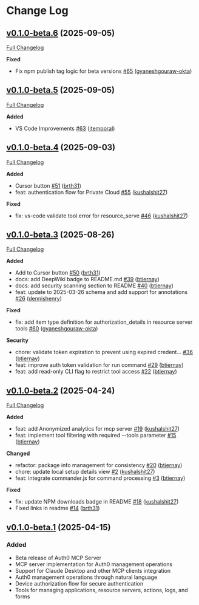# Change Log

## [v0.1.0-beta.6](https://github.com/auth0/auth0-mcp-server/tree/v0.1.0-beta.6) (2025-09-05)
[Full Changelog](https://github.com/auth0/auth0-mcp-server/compare/v0.1.0-beta.5...v0.1.0-beta.6)

**Fixed**
- Fix npm publish tag logic for beta versions [\#65](https://github.com/auth0/auth0-mcp-server/pull/65) ([gyaneshgouraw-okta](https://github.com/gyaneshgouraw-okta))

## [v0.1.0-beta.5](https://github.com/auth0/auth0-mcp-server/tree/v0.1.0-beta.5) (2025-09-05)
[Full Changelog](https://github.com/auth0/auth0-mcp-server/compare/v0.1.0-beta.4...v0.1.0-beta.5)

**Added**
- VS Code Improvements [\#63](https://github.com/auth0/auth0-mcp-server/pull/63) ([jtemporal](https://github.com/jtemporal))

## [v0.1.0-beta.4](https://github.com/auth0/auth0-mcp-server/tree/v0.1.0-beta.4) (2025-09-03)
[Full Changelog](https://github.com/auth0/auth0-mcp-server/compare/v0.1.0-beta.3...v0.1.0-beta.4)

**Added**
- Cursor button [\#51](https://github.com/auth0/auth0-mcp-server/pull/51) ([brth31](https://github.com/brth31))
- feat: authentication flow for Private Cloud [\#55](https://github.com/auth0/auth0-mcp-server/pull/55) ([kushalshit27](https://github.com/kushalshit27))

**Fixed**
- fix: vs-code validate tool error for resource_serve [\#46](https://github.com/auth0/auth0-mcp-server/pull/46) ([kushalshit27](https://github.com/kushalshit27))

## [v0.1.0-beta.3](https://github.com/auth0/auth0-mcp-server/tree/v0.1.0-beta.3) (2025-08-26)
[Full Changelog](https://github.com/auth0/auth0-mcp-server/compare/v0.1.0-beta.2...v0.1.0-beta.3)

**Added**
- Add to Cursor button [\#50](https://github.com/auth0/auth0-mcp-server/pull/50) ([brth31](https://github.com/brth31))
- docs: add DeepWiki badge to README.md [\#39](https://github.com/auth0/auth0-mcp-server/pull/39) ([btiernay](https://github.com/btiernay))
- docs: add security scanning section to README [\#40](https://github.com/auth0/auth0-mcp-server/pull/40) ([btiernay](https://github.com/btiernay))
- feat: update to 2025-03-26 schema and add support for annotations [\#26](https://github.com/auth0/auth0-mcp-server/pull/26) ([dennishenry](https://github.com/dennishenry))

**Fixed**
- fix: add item type definition for authorization_details in resource server tools [\#60](https://github.com/auth0/auth0-mcp-server/pull/60) ([gyaneshgouraw-okta](https://github.com/gyaneshgouraw-okta))

**Security**
- chore: validate token expiration to prevent using expired credent… [\#36](https://github.com/auth0/auth0-mcp-server/pull/36) ([btiernay](https://github.com/btiernay))
- feat: improve auth token validation for run command [\#29](https://github.com/auth0/auth0-mcp-server/pull/29) ([btiernay](https://github.com/btiernay))
- feat: add read-only CLI flag to restrict tool access [\#22](https://github.com/auth0/auth0-mcp-server/pull/22) ([btiernay](https://github.com/btiernay))

## [v0.1.0-beta.2](https://github.com/auth0/auth0-mcp-server/tree/v0.1.0-beta.2) (2025-04-24)

[Full Changelog](https://github.com/auth0/auth0-mcp-server/compare/v0.1.0-beta.1...v0.1.0-beta.2)

**Added**

- feat: add Anonymized analytics for mcp server [\#19](https://github.com/auth0/auth0-mcp-server/pull/19) ([kushalshit27](https://github.com/kushalshit27))
- feat: implement tool filtering with required --tools parameter [\#15](https://github.com/auth0/auth0-mcp-server/pull/15) ([btiernay](https://github.com/btiernay))

**Changed**

- refactor: package info management for consistency [\#20](https://github.com/auth0/auth0-mcp-server/pull/20) ([btiernay](https://github.com/btiernay))
- chore: update local setup details view [\#2](https://github.com/auth0/auth0-mcp-server/pull/2) ([kushalshit27](https://github.com/kushalshit27))
- feat: integrate commander.js for command processing [\#3](https://github.com/auth0/auth0-mcp-server/pull/3) ([btiernay](https://github.com/btiernay))

**Fixed**

- fix: update NPM downloads badge in README [\#18](https://github.com/auth0/auth0-mcp-server/pull/18) ([kushalshit27](https://github.com/kushalshit27))
- Fixed links in readme [\#14](https://github.com/auth0/auth0-mcp-server/pull/14) ([brth31](https://github.com/brth31))

## [v0.1.0-beta.1](https://github.com/auth0/auth0-mcp-server/tree/v0.0.1-beta.0) (2025-04-15)

### Added

- Beta release of Auth0 MCP Server
- MCP server implementation for Auth0 management operations
- Support for Claude Desktop and other MCP clients integration
- Auth0 management operations through natural language
- Device authorization flow for secure authentication
- Tools for managing applications, resource servers, actions, logs, and forms
